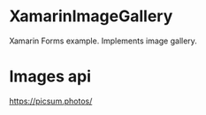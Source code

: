 # XamarinImageGallery
Xamarin Forms example. Implements image gallery.
# Images api
https://picsum.photos/
